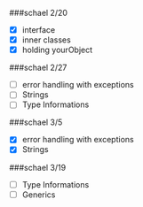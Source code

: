 ###schael 2/20

* [x] interface
* [x] inner classes
* [x] holding yourObject

###schael 2/27
* [ ] error handling with exceptions
* [ ] Strings
* [ ] Type Informations

###schael 3/5
* [x] error handling with exceptions
* [x] Strings

###schael 3/19
* [ ] Type Informations
* [ ] Generics
